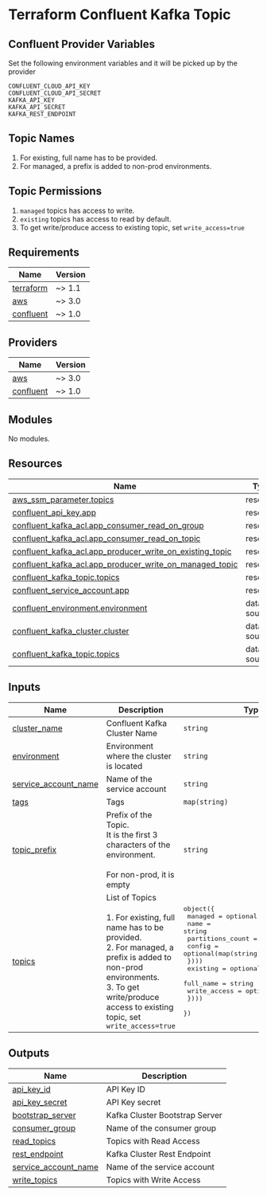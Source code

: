 # Terraform Confluent Kafka Topic

## Confluent Provider Variables

Set the following environment variables
and it will be picked up by the provider

```shell
CONFLUENT_CLOUD_API_KEY
CONFLUENT_CLOUD_API_SECRET
KAFKA_API_KEY
KAFKA_API_SECRET
KAFKA_REST_ENDPOINT
```

## Topic Names

1. For existing, full name has to be provided.
2. For managed, a prefix is added to non-prod environments.

## Topic Permissions

1. `managed` topics has access to write.
2. `existing` topics has access to read by default.
3. To get write/produce access to existing topic, set `write_access=true`

<!-- BEGINNING OF PRE-COMMIT-TERRAFORM DOCS HOOK -->
## Requirements

| Name | Version |
|------|---------|
| <a name="requirement_terraform"></a> [terraform](#requirement\_terraform) | ~> 1.1 |
| <a name="requirement_aws"></a> [aws](#requirement\_aws) | ~> 3.0 |
| <a name="requirement_confluent"></a> [confluent](#requirement\_confluent) | ~> 1.0 |

## Providers

| Name | Version |
|------|---------|
| <a name="provider_aws"></a> [aws](#provider\_aws) | ~> 3.0 |
| <a name="provider_confluent"></a> [confluent](#provider\_confluent) | ~> 1.0 |

## Modules

No modules.

## Resources

| Name | Type |
|------|------|
| [aws_ssm_parameter.topics](https://registry.terraform.io/providers/hashicorp/aws/latest/docs/resources/ssm_parameter) | resource |
| [confluent_api_key.app](https://registry.terraform.io/providers/confluentinc/confluent/latest/docs/resources/api_key) | resource |
| [confluent_kafka_acl.app_consumer_read_on_group](https://registry.terraform.io/providers/confluentinc/confluent/latest/docs/resources/kafka_acl) | resource |
| [confluent_kafka_acl.app_consumer_read_on_topic](https://registry.terraform.io/providers/confluentinc/confluent/latest/docs/resources/kafka_acl) | resource |
| [confluent_kafka_acl.app_producer_write_on_existing_topic](https://registry.terraform.io/providers/confluentinc/confluent/latest/docs/resources/kafka_acl) | resource |
| [confluent_kafka_acl.app_producer_write_on_managed_topic](https://registry.terraform.io/providers/confluentinc/confluent/latest/docs/resources/kafka_acl) | resource |
| [confluent_kafka_topic.topics](https://registry.terraform.io/providers/confluentinc/confluent/latest/docs/resources/kafka_topic) | resource |
| [confluent_service_account.app](https://registry.terraform.io/providers/confluentinc/confluent/latest/docs/resources/service_account) | resource |
| [confluent_environment.environment](https://registry.terraform.io/providers/confluentinc/confluent/latest/docs/data-sources/environment) | data source |
| [confluent_kafka_cluster.cluster](https://registry.terraform.io/providers/confluentinc/confluent/latest/docs/data-sources/kafka_cluster) | data source |
| [confluent_kafka_topic.topics](https://registry.terraform.io/providers/confluentinc/confluent/latest/docs/data-sources/kafka_topic) | data source |

## Inputs

| Name | Description | Type | Default | Required |
|------|-------------|------|---------|:--------:|
| <a name="input_cluster_name"></a> [cluster\_name](#input\_cluster\_name) | Confluent Kafka Cluster Name | `string` | n/a | yes |
| <a name="input_environment"></a> [environment](#input\_environment) | Environment where the cluster is located | `string` | n/a | yes |
| <a name="input_service_account_name"></a> [service\_account\_name](#input\_service\_account\_name) | Name of the service account | `string` | n/a | yes |
| <a name="input_tags"></a> [tags](#input\_tags) | Tags | `map(string)` | n/a | yes |
| <a name="input_topic_prefix"></a> [topic\_prefix](#input\_topic\_prefix) | Prefix of the Topic.<br>  It is the first 3 characters of the environment.<br><br>  For non-prod, it is empty | `string` | `""` | no |
| <a name="input_topics"></a> [topics](#input\_topics) | List of Topics<br><br>1. For existing, full name has to be provided.<br>2. For managed, a prefix is added to non-prod environments.<br>3. To get write/produce access to existing topic, set `write_access=true` | <pre>object({<br>    managed = optional(list(object({<br>      name             = string<br>      partitions_count = optional(number)<br>      config           = optional(map(string))<br>    })))<br>    existing = optional(list(object({<br>      full_name    = string<br>      write_access = optional(bool)<br>    })))<br>  })</pre> | n/a | yes |

## Outputs

| Name | Description |
|------|-------------|
| <a name="output_api_key_id"></a> [api\_key\_id](#output\_api\_key\_id) | API Key ID |
| <a name="output_api_key_secret"></a> [api\_key\_secret](#output\_api\_key\_secret) | API Key secret |
| <a name="output_bootstrap_server"></a> [bootstrap\_server](#output\_bootstrap\_server) | Kafka Cluster Bootstrap Server |
| <a name="output_consumer_group"></a> [consumer\_group](#output\_consumer\_group) | Name of the consumer group |
| <a name="output_read_topics"></a> [read\_topics](#output\_read\_topics) | Topics with Read Access |
| <a name="output_rest_endpoint"></a> [rest\_endpoint](#output\_rest\_endpoint) | Kafka Cluster Rest Endpoint |
| <a name="output_service_account_name"></a> [service\_account\_name](#output\_service\_account\_name) | Name of the service account |
| <a name="output_write_topics"></a> [write\_topics](#output\_write\_topics) | Topics with Write Access |
<!-- END OF PRE-COMMIT-TERRAFORM DOCS HOOK -->
